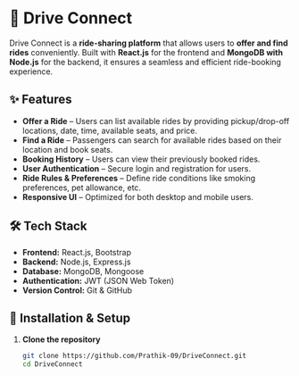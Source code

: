 # 🚗 Drive Connect

Drive Connect is a **ride-sharing platform** that allows users to **offer and find rides** conveniently. Built with **React.js** for the frontend and **MongoDB with Node.js** for the backend, it ensures a seamless and efficient ride-booking experience.

## ✨ Features

- **Offer a Ride** – Users can list available rides by providing pickup/drop-off locations, date, time, available seats, and price.
- **Find a Ride** – Passengers can search for available rides based on their location and book seats.
- **Booking History** – Users can view their previously booked rides.
- **User Authentication** – Secure login and registration for users.
- **Ride Rules & Preferences** – Define ride conditions like smoking preferences, pet allowance, etc.
- **Responsive UI** – Optimized for both desktop and mobile users.

## 🛠️ Tech Stack

- **Frontend:** React.js, Bootstrap
- **Backend:** Node.js, Express.js
- **Database:** MongoDB, Mongoose
- **Authentication:** JWT (JSON Web Token)
- **Version Control:** Git & GitHub

## 🚀 Installation & Setup

1. **Clone the repository**
   ```sh
   git clone https://github.com/Prathik-09/DriveConnect.git
   cd DriveConnect
